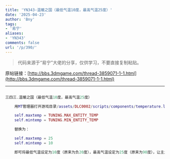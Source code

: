 ```yaml
---
title: 'YN343-温暖之国（最低气温10度，最高气温25度）'
date: '2025-04-23'
author: 'Bny'
tags:
- '易宁'
aliases:
- 'YN343'
comments: false
url: '/p/390/'
---
```


> 代码来源于“易宁”大佬的分享，仅供学习，不要直接复制粘贴。

原帖链接：[http://bbs.3dmgame.com/thread-3859071-1-1.html](http://bbs.3dmgame.com/thread-3859071-1-1.html)

---

```lua  

三四三.温暖之国（最低气温10度，最高气温25度）

	用MT管理器打开游戏目录/assets/DLC0002/scripts/components/temperature.lua文件，将下列内容：

	self.maxtemp = TUNING.MAX_ENTITY_TEMP
	self.mintemp = TUNING.MIN_ENTITY_TEMP

	替换为：

	self.maxtemp = 25
	self.mintemp = 10

	即可将最低气温设定为10度（原来为负20度），最高气温设定为25度（原来为90度），让主角不会冻伤或中暑

```  

